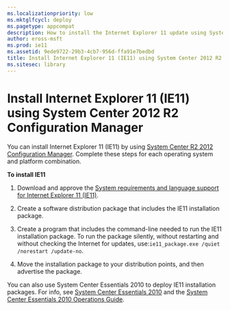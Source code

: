 ```yaml
---
ms.localizationpriority: low
ms.mktglfcycl: deploy
ms.pagetype: appcompat
description: How to install the Internet Explorer 11 update using System Center 2012 R2 Configuration Manager
author: eross-msft
ms.prod: ie11
ms.assetid: 9ede9722-29b3-4cb7-956d-ffa91e7bedbd
title: Install Internet Explorer 11 (IE11) using System Center 2012 R2 Configuration Manager (Internet Explorer 11 for IT Pros)
ms.sitesec: library
---
```



# Install Internet Explorer 11 (IE11) using System Center 2012 R2 Configuration Manager
You can install Internet Explorer 11 (IE11) by using [System Center R2 2012 Configuration Manager](https://go.microsoft.com/fwlink/p/?linkid=276664). Complete these steps for each operating system and platform combination.

 **To install IE11**

1.  Download and approve the [System requirements and language support for Internet Explorer 11 (IE11)](system-requirements-and-language-support-for-ie11.md).

2.  Create a software distribution package that includes the IE11 installation package.

3.  Create a program that includes the command-line needed to run the IE11 installation package. To run the package silently, without restarting and without checking the Internet for updates, use:`ie11_package.exe /quiet /norestart /update-no`.

4.  Move the installation package to your distribution points, and then advertise the package.

You can also use System Center Essentials 2010 to deploy IE11 installation packages. For info, see [System Center Essentials 2010](https://go.microsoft.com/fwlink/p/?linkid=395200) and the [System Center Essentials 2010 Operations Guide](https://go.microsoft.com/fwlink/p/?LinkId=214266).

 

 



